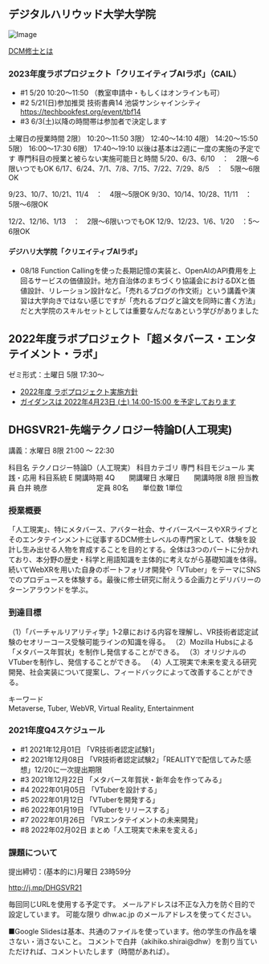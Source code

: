 ## デジタルハリウッド大学大学院

![Image](https://akihiko.shirai.as/dhgs/assets/202111-avatars.png)

[DCM修士とは](https://gs.dhw.ac.jp/education/dcm/) 

### 2023年度ラボプロジェクト「クリエイティブAIラボ」（CAIL）

- #1 5/20 10:20〜11:50 （教室申請中・もしくはオンラインも可）
- #2 5/21(日)参加推奨 技術書典14 池袋サンシャインシティ https://techbookfest.org/event/tbf14
- #3 6/3(土)以降の時間帯は参加者で決定します

土曜日の授業時間
2限） 10:20〜11:50
3限） 12:40〜14:10
4限） 14:20〜15:50
5限） 16:00〜17:30
6限） 17:40〜19:10
以後は基本は2週に一度の実施の予定です
専門科目の授業と被らない実施可能日と時間
5/20、6/3、6/10　：　2限～6限いつでもOK
6/17、6/24、7/1、7/8、7/15、7/22、7/29、8/5　：　5限～6限OK

9/23、10/7、10/21、11/4　：　4限～5限OK
9/30、10/14、10/28、11/11　：　5限～6限OK

12/2、12/16、1/13　：　2限～6限いつでもOK
12/9、12/23、1/6、1/20　：5～6限OK

#### デジハリ大学院「クリエイティブAIラボ」

- 08/18 Function Callingを使った長期記憶の実装と、OpenAIのAPI費用を上回るサービスの価値設計。地方自治体のまちづくり協議会におけるDXと価値設計、リレーション設計など。「売れるブログの作文術」という講義や演習は大学向きではない感じですが「売れるブログと論文を同時に書く方法」だと大学院のスキルセットとしては重要なんだなあという学びがありました


## 2022年度ラボプロジェクト「超メタバース・エンタテイメント・ラボ」

ゼミ形式：土曜日 5限 17:30～

- [2022年度 ラボプロジェクト実施方針](https://gs.dhw.ac.jp/uploads/labproject.pdf)
- [ガイダンスは 2022年4月23日 (土) 14:00-15:00 を予定しております](https://twitter.com/o_ob/status/1496132127787991040?s=20&t=f-0XRRVndIA1qkLFmcFSAQ)


## DHGSVR21-先端テクノロジー特論D(人工現実) 

講義：水曜日 8限 21:00 ～ 22:30 

科目名	テクノロジー特論D（人工現実）
科目カテゴリ	専門
科目モジュール	実践・応用
科目系統	E
開講時期	4Q　　開講曜日	水曜日　　開講時限	8限
担当教員	白井 暁彦　　　　　　　定員	80名　　単位数	1単位

### 授業概要	
「人工現実」、特にメタバース、アバター社会、サイバースペースやXRライブとそのエンタテインメントに従事するDCM修士レベルの専門家として、体験を設計し生み出せる人物を育成することを目的とする。全体は3つのパートに分かれており、本分野の歴史・科学と用語知識を主体的に考えながら基礎知識を体得。続いてWebXRを用いた自身のポートフォリオ開発や「VTuber」をテーマにSNSでのプロデュースを体験する。最後に修士研究に耐えうる企画力とデリバリーのターンアラウンドを学ぶ。

### 到達目標	
（1）「バーチャルリアリティ学」1‐2章における内容を理解し、VR技術者認定試験のセオリーコース受験可能ラインの知識を得る。
（2）Mozilla Hubsによる「メタバース年賀状」を制作し発信することができる。
（3）オリジナルのVTuberを制作し、発信することができる。
（4）人工現実で未来を変える研究開発、社会実装について提案し、フィードバックによって改善することができる。

キーワード	
Metaverse, Tuber, WebVR, Virtual Reality, Entertainment

### 2021年度Q4スケジュール

- #1 2021年12月01日 「VR技術者認定試験1」
- #2 2021年12月08日 「VR技術者認定試験2」「REALITYで配信してみた感想」12/20に一次提出期限
- #3 2021年12月22日 「メタバース年賀状・新年会を作ってみる」
- #4 2022年01月05日 「VTuberを設計する」
- #5 2022年01月12日 「VTuberを開発する」
- #6 2022年01月19日 「VTuberをリリースする」
- #7 2022年01月26日 「VRエンタテイメントの未来開発」
- #8 2022年02月02日 まとめ「人工現実で未来を変える」

### 課題について

提出締切：(基本的に)月曜日 23時59分

http://j.mp/DHGSVR21 

毎回同じURLを使用する予定です。
メールアドレスは不正な入力を防ぐ目的で設定しています。
可能な限り dhw.ac.jp のメールアドレスを使ってください。

■Google Slidesは基本、共通のファイルを使っています。他の学生の作品を壊さない・消さないこと。
コメントで白井（akihiko.shirai@dhw）を割り当ていただければ、コメントいたします（時間があれば）。


